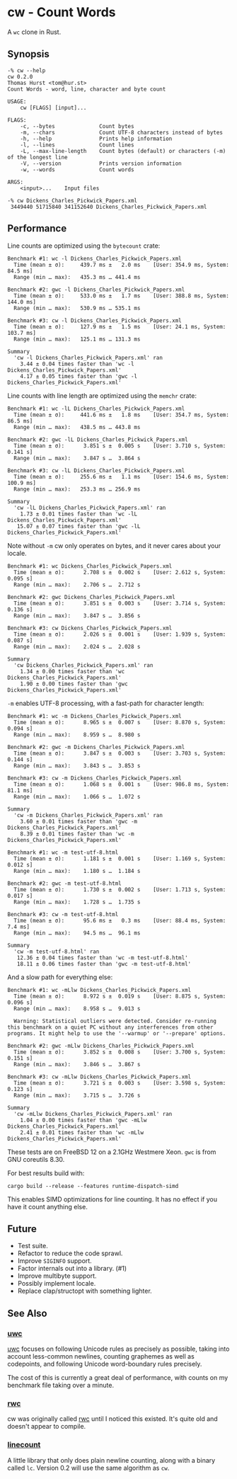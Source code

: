 # cw - Count Words

A `wc` clone in Rust.

## Synopsis

```
-% cw --help
cw 0.2.0
Thomas Hurst <tom@hur.st>
Count Words - word, line, character and byte count

USAGE:
    cw [FLAGS] [input]...

FLAGS:
    -c, --bytes              Count bytes
    -m, --chars              Count UTF-8 characters instead of bytes
    -h, --help               Prints help information
    -l, --lines              Count lines
    -L, --max-line-length    Count bytes (default) or characters (-m) of the longest line
    -V, --version            Prints version information
    -w, --words              Count words

ARGS:
    <input>...    Input files

-% cw Dickens_Charles_Pickwick_Papers.xml
 3449440 51715840 341152640 Dickens_Charles_Pickwick_Papers.xml
```

## Performance

Line counts are optimized using the `bytecount` crate:

```
Benchmark #1: wc -l Dickens_Charles_Pickwick_Papers.xml
  Time (mean ± σ):     439.7 ms ±   2.0 ms    [User: 354.9 ms, System: 84.5 ms]
  Range (min … max):   435.3 ms … 441.4 ms

Benchmark #2: gwc -l Dickens_Charles_Pickwick_Papers.xml
  Time (mean ± σ):     533.0 ms ±   1.7 ms    [User: 388.8 ms, System: 144.0 ms]
  Range (min … max):   530.9 ms … 535.1 ms

Benchmark #3: cw -l Dickens_Charles_Pickwick_Papers.xml
  Time (mean ± σ):     127.9 ms ±   1.5 ms    [User: 24.1 ms, System: 103.7 ms]
  Range (min … max):   125.1 ms … 131.3 ms

Summary
  'cw -l Dickens_Charles_Pickwick_Papers.xml' ran
    3.44 ± 0.04 times faster than 'wc -l Dickens_Charles_Pickwick_Papers.xml'
    4.17 ± 0.05 times faster than 'gwc -l Dickens_Charles_Pickwick_Papers.xml'
```

Line counts with line length are optimized using the `memchr` crate:

```
Benchmark #1: wc -lL Dickens_Charles_Pickwick_Papers.xml
  Time (mean ± σ):     441.6 ms ±   1.8 ms    [User: 354.7 ms, System: 86.5 ms]
  Range (min … max):   438.5 ms … 443.8 ms

Benchmark #2: gwc -lL Dickens_Charles_Pickwick_Papers.xml
  Time (mean ± σ):      3.851 s ±  0.005 s    [User: 3.710 s, System: 0.141 s]
  Range (min … max):    3.847 s …  3.864 s

Benchmark #3: cw -lL Dickens_Charles_Pickwick_Papers.xml
  Time (mean ± σ):     255.6 ms ±   1.1 ms    [User: 154.6 ms, System: 100.9 ms]
  Range (min … max):   253.3 ms … 256.9 ms

Summary
  'cw -lL Dickens_Charles_Pickwick_Papers.xml' ran
    1.73 ± 0.01 times faster than 'wc -lL Dickens_Charles_Pickwick_Papers.xml'
   15.07 ± 0.07 times faster than 'gwc -lL Dickens_Charles_Pickwick_Papers.xml'
```

Note without `-m` cw only operates on bytes, and it never cares about your locale.

```
Benchmark #1: wc Dickens_Charles_Pickwick_Papers.xml
  Time (mean ± σ):      2.708 s ±  0.002 s    [User: 2.612 s, System: 0.095 s]
  Range (min … max):    2.706 s …  2.712 s

Benchmark #2: gwc Dickens_Charles_Pickwick_Papers.xml
  Time (mean ± σ):      3.851 s ±  0.003 s    [User: 3.714 s, System: 0.136 s]
  Range (min … max):    3.847 s …  3.856 s

Benchmark #3: cw Dickens_Charles_Pickwick_Papers.xml
  Time (mean ± σ):      2.026 s ±  0.001 s    [User: 1.939 s, System: 0.087 s]
  Range (min … max):    2.024 s …  2.028 s

Summary
  'cw Dickens_Charles_Pickwick_Papers.xml' ran
    1.34 ± 0.00 times faster than 'wc Dickens_Charles_Pickwick_Papers.xml'
    1.90 ± 0.00 times faster than 'gwc Dickens_Charles_Pickwick_Papers.xml'
```

`-m` enables UTF-8 processing, with a fast-path for character length:

```
Benchmark #1: wc -m Dickens_Charles_Pickwick_Papers.xml
  Time (mean ± σ):      8.965 s ±  0.007 s    [User: 8.870 s, System: 0.094 s]
  Range (min … max):    8.959 s …  8.980 s

Benchmark #2: gwc -m Dickens_Charles_Pickwick_Papers.xml
  Time (mean ± σ):      3.847 s ±  0.003 s    [User: 3.703 s, System: 0.144 s]
  Range (min … max):    3.843 s …  3.853 s

Benchmark #3: cw -m Dickens_Charles_Pickwick_Papers.xml
  Time (mean ± σ):      1.068 s ±  0.001 s    [User: 986.8 ms, System: 81.1 ms]
  Range (min … max):    1.066 s …  1.072 s

Summary
  'cw -m Dickens_Charles_Pickwick_Papers.xml' ran
    3.60 ± 0.01 times faster than 'gwc -m Dickens_Charles_Pickwick_Papers.xml'
    8.39 ± 0.01 times faster than 'wc -m Dickens_Charles_Pickwick_Papers.xml'
```

```
Benchmark #1: wc -m test-utf-8.html
  Time (mean ± σ):      1.181 s ±  0.001 s    [User: 1.169 s, System: 0.012 s]
  Range (min … max):    1.180 s …  1.184 s

Benchmark #2: gwc -m test-utf-8.html
  Time (mean ± σ):      1.730 s ±  0.002 s    [User: 1.713 s, System: 0.017 s]
  Range (min … max):    1.728 s …  1.735 s

Benchmark #3: cw -m test-utf-8.html
  Time (mean ± σ):      95.6 ms ±   0.3 ms    [User: 88.4 ms, System: 7.4 ms]
  Range (min … max):    94.5 ms …  96.1 ms

Summary
  'cw -m test-utf-8.html' ran
   12.36 ± 0.04 times faster than 'wc -m test-utf-8.html'
   18.11 ± 0.06 times faster than 'gwc -m test-utf-8.html'
```

And a slow path for everything else:

```
Benchmark #1: wc -mLlw Dickens_Charles_Pickwick_Papers.xml
  Time (mean ± σ):      8.972 s ±  0.019 s    [User: 8.875 s, System: 0.096 s]
  Range (min … max):    8.958 s …  9.013 s

  Warning: Statistical outliers were detected. Consider re-running this benchmark on a quiet PC without any interferences from other programs. It might help to use the '--warmup' or '--prepare' options.

Benchmark #2: gwc -mLlw Dickens_Charles_Pickwick_Papers.xml
  Time (mean ± σ):      3.852 s ±  0.008 s    [User: 3.700 s, System: 0.151 s]
  Range (min … max):    3.846 s …  3.867 s

Benchmark #3: cw -mLlw Dickens_Charles_Pickwick_Papers.xml
  Time (mean ± σ):      3.721 s ±  0.003 s    [User: 3.598 s, System: 0.123 s]
  Range (min … max):    3.715 s …  3.726 s

Summary
  'cw -mLlw Dickens_Charles_Pickwick_Papers.xml' ran
    1.04 ± 0.00 times faster than 'gwc -mLlw Dickens_Charles_Pickwick_Papers.xml'
    2.41 ± 0.01 times faster than 'wc -mLlw Dickens_Charles_Pickwick_Papers.xml'
```

These tests are on FreeBSD 12 on a 2.1GHz Westmere Xeon.  `gwc` is from GNU
coreutils 8.30.

For best results build with:

```
cargo build --release --features runtime-dispatch-simd
```

This enables SIMD optimizations for line counting.  It has no effect if you have
it count anything else.


## Future

 * Test suite.
 * Refactor to reduce the code sprawl.
 * Improve `SIGINFO` support.
 * Factor internals out into a library. (#1)
 * Improve multibyte support.
 * Possibly implement locale.
 * Replace clap/structopt with something lighter.

## See Also

### [uwc]

[uwc] focuses on following Unicode rules as precisely as possible, taking into
account less-common newlines, counting graphemes as well as codepoints, and
following Unicode word-boundary rules precisely.

The cost of this is currently a great deal of performance, with counts on my
benchmark file taking over a minute.


### [rwc]

cw was originally called [rwc] until I noticed this existed.  It's quite old and
doesn't appear to compile.


### [linecount]

A little library that only does plain newline counting, along with a binary
called `lc`.  Version 0.2 will use the same algorithm as `cw`.


[uwc]: https://crates.io/crates/uwc
[rwc]: https://crates.io/crates/rwc
[linecount]: https://crates.io/crates/linecount
